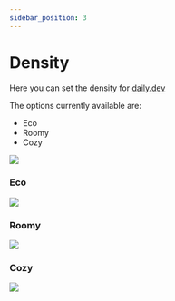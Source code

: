 ```yaml
---
sidebar_position: 3
---
```


# Density

Here you can set the density for [daily.dev](https://daily.dev)

The options currently available are:
- Eco
- Roomy
- Cozy

![](https://daily-now-res.cloudinary.com/image/upload/v1635919502/docs/test7.png)

### Eco

![](https://daily-now-res.cloudinary.com/image/upload/v1635919502/docs/test8.png)

### Roomy

![](https://daily-now-res.cloudinary.com/image/upload/v1635919502/docs/test9.png)

### Cozy

![](https://daily-now-res.cloudinary.com/image/upload/v1635919502/docs/test10.png)